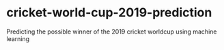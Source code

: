 # cricket-world-cup-2019-prediction
Predicting the possible winner of the 2019 cricket worldcup using machine learning
